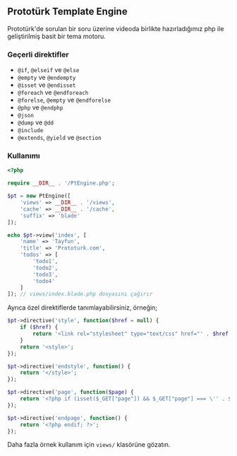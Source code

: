 ## Prototürk Template Engine

Prototürk'de sorulan bir soru üzerine videoda birlikte hazırladığımız php ile geliştirilmiş basit bir tema motoru.

### Geçerli direktifler

- `@if`, `@elseif` ve `@else`
- `@empty` ve `@endempty`
- `@isset` ve `@endisset`
- `@foreach` ve `@endforeach`
- `@forelse`, `@empty` ve `@endforelse`
- `@php` ve `@endphp`
- `@json`
- `@dump` ve `@dd`
- `@include`
- `@extends`, `@yield` ve `@section`

### Kullanımı

```php
<?php

require __DIR__ . '/PtEngine.php';

$pt = new PtEngine([
    'views' => __DIR__ . '/views',
    'cache' => __DIR__ . '/cache',
    'suffix' => 'blade'
]);

echo $pt->view('index', [
    'name' => 'Tayfun',
    'title' => 'Prototurk.com',
    'todos' => [
        'todo1',
        'todo2',
        'todo3',
        'todo4'
    ]
]); // views/index.blade.php dosyasını çağırır
```
Ayrıca özel direktiflerde tanımlayabilirsiniz, örneğin;

```php
$pt->directive('style', function($href = null) {
    if ($href) {
        return '<link rel="stylesheet" type="text/css" href="' . $href . '" />';
    }
    return '<style>';
});

$pt->directive('endstyle', function() {
    return '</style>';
});

$pt->directive('page', function($page) {
    return '<?php if (isset($_GET["page"]) && $_GET["page"] === \'' . $page . '\'): ?>';
});

$pt->directive('endpage', function() {
    return '<?php endif; ?>';
});
```
Daha fazla örnek kullanım için `views/` klasörüne gözatın.